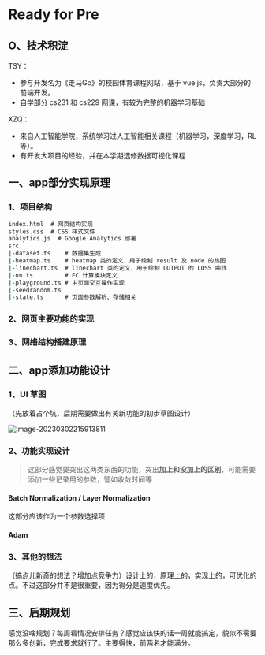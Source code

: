 # Ready for Pre

## O、技术积淀

TSY：

* 参与开发名为《走马Go》的校园体育课程网站，基于 vue.js，负责大部分的前端开发。
* 自学部分 cs231 和 cs229 网课，有较为完整的机器学习基础

XZQ：

* 来自人工智能学院，系统学习过人工智能相关课程（机器学习，深度学习，RL等）。
* 有开发大项目的经验，并在本学期选修数据可视化课程


## 一、app部分实现原理

### 1、项目结构

```cmd
index.html	# 网页结构实现
styles.css	# CSS 样式文件
analytics.js  # Google Analytics 部署
src
|-dataset.ts	# 数据集生成
|-heatmap.ts	# heatmap 类的定义，用于绘制 result 及 node 的热图
|-linechart.ts	# linechart 类的定义，用于绘制 OUTPUT 的 LOSS 曲线
|-nn.ts		    # FC 计算模块定义
|-playground.ts	# 主页面交互操作实现
|-seedrandom.ts
|-state.ts		# 页面参数解析、存储相关
```

### 2、网页主要功能的实现

### 3、网络结构搭建原理

## 二、app添加功能设计

### 1、UI 草图

（先放着占个坑，后期需要做出有关新功能的初步草图设计）

![image-20230302215913811](https://20220923img.oss-cn-hangzhou.aliyuncs.com/markdown/image-20230302215913811.png)

### 2、功能实现设计

> 这部分感觉要突出这两类东西的功能，突出**加上和没加上的区别**，可能需要添加一些记录用的参数，譬如收敛时间等

#### Batch Normalization / Layer Normalization

这部分应该作为一个参数选择项

#### Adam

### 3、其他的想法

（搞点儿新奇的想法？增加点竞争力）设计上的，原理上的，实现上的，可优化的点。不过这部分并不是很重要，因为得分是速度优先。

## 三、后期规划

感觉没啥规划？每周看情况安排任务？感觉应该快的话一周就能搞定，貌似不需要那么多创新，完成要求就行了。主要得快，前两名才能满分。
